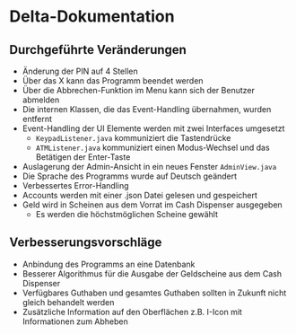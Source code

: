 # Delta-Dokumentation

## Durchgeführte Veränderungen

- Änderung der PIN auf 4 Stellen
- Über das X kann das Programm beendet werden
- Über die Abbrechen-Funktion im Menu kann sich der Benutzer abmelden
- Die internen Klassen, die das Event-Handling übernahmen, wurden entfernt
- Event-Handling der UI Elemente werden mit zwei Interfaces umgesetzt
  - `KeypadListener.java` kommuniziert die Tastendrücke
  - `ATMListener.java` kommuniziert einen Modus-Wechsel und das Betätigen der Enter-Taste
- Auslagerung der Admin-Ansicht in ein neues Fenster `AdminView.java`
- Die Sprache des Programms wurde auf Deutsch geändert
- Verbessertes Error-Handling
- Accounts werden mit einer .json Datei gelesen und gespeichert
- Geld wird in Scheinen aus dem Vorrat im Cash Dispenser ausgegeben
  - Es werden die höchstmöglichen Scheine gewählt

## Verbesserungsvorschläge

- Anbindung des Programms an eine Datenbank
- Besserer Algorithmus für die Ausgabe der Geldscheine aus dem Cash Dispenser
- Verfügbares Guthaben und gesamtes Guthaben sollten in Zukunft nicht gleich behandelt werden
- Zusätzliche Information auf den Oberflächen z.B. I-Icon mit Informationen zum Abheben
